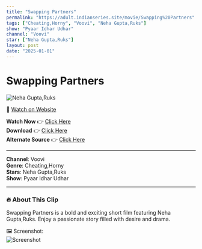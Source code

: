 ```yaml
---
title: "Swapping Partners"
permalink: "https://adult.indianseries.site/movie/Swapping%20Partners"
tags: ["Cheating,Horny", "Voovi", "Neha Gupta,Ruks"]
show: "Pyaar Idhar Udhar"
channel: "Voovi"
star: ["Neha Gupta,Ruks"]
layout: post
date: "2025-01-01"
---
```


# Swapping Partners

![Neha Gupta,Ruks](https://shorts.desisins.com/wp-content/uploads/2024/09/Swapping-Partners-Voovi-Ruks-Neha-Gupta-DesiSins.com_.jpg)

🔗 [Watch on Website](https://adult.indianseries.site/movie/Swapping%20Partners)

**Watch Now** 👉 [Click Here](https://adult.indianseries.site/movie/Swapping%20Partners)  
**Download** 👉 [Click Here](https://adult.indianseries.site/movie/Swapping%20Partners)  
**Alternate Source** 👉 [Click Here](https://adult.indianseries.site/movie/Swapping%20Partners)

---

**Channel**: Voovi  
**Genre**: Cheating,Horny  
**Stars**: Neha Gupta,Ruks  
**Show**: Pyaar Idhar Udhar

---

### 🔥 About This Clip

Swapping Partners is a bold and exciting short film featuring Neha Gupta,Ruks. Enjoy a passionate story filled with desire and drama.
 
🖼️ Screenshot:  
![Screenshot](https://shorts.desisins.com/wp-content/uploads/2024/09/Swapping-Partners-Voovi-Ruks-Neha-Gupta-DesiSins.com_.jpg)
